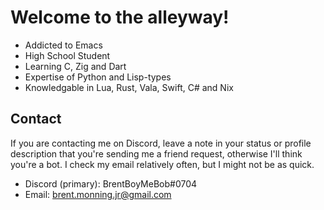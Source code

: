 # Welcome to the alleyway!
- Addicted to Emacs
- High School Student
- Learning C, Zig and Dart
- Expertise of Python and Lisp-types
- Knowledgable in Lua, Rust, Vala, Swift, C# and Nix

## Contact
If you are contacting me on Discord, leave a note in your status or profile description that you're sending me a friend request, otherwise I'll think you're a bot. I check my email relatively often, but I might not be as quick.
- Discord (primary): BrentBoyMeBob#0704
- Email: brent.monning.jr@gmail.com
